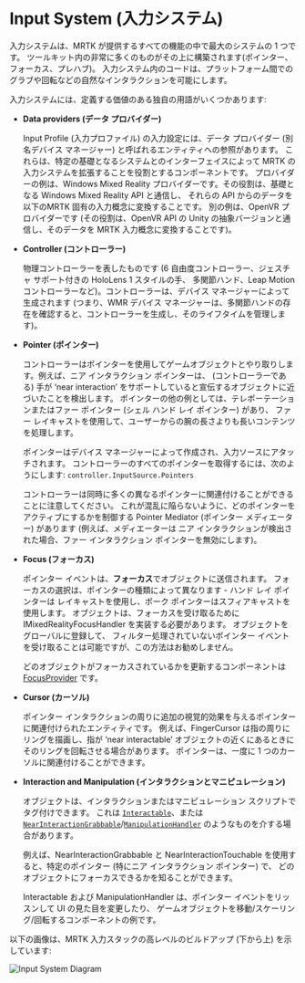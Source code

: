 # Input System (入力システム)

入力システムは、MRTK が提供するすべての機能の中で最大のシステムの 1 つです。
ツールキット内の非常に多くのものがその上に構築されます(ポインター、フォーカス、プレハブ)。
入力システム内のコードは、プラットフォーム間でのグラブや回転などの自然なインタラクションを可能にします。

入力システムには、定義する価値のある独自の用語がいくつかあります:

- **Data providers (データ プロバイダー)**

    Input Profile (入力プロファイル) の入力設定には、データ プロバイダー (別名デバイス マネージャー) と呼ばれるエンティティへの参照があります。
    これらは、特定の基礎となるシステムとのインターフェイスによって MRTK の入力システムを拡張することを役割とするコンポーネントです。
    プロバイダーの例は、Windows Mixed Reality プロバイダーです。その役割は、基礎となる Windows Mixed Reality API と通信し、
    それらの API からのデータを以下のMRTK 固有の入力概念に変換することです。
    別の例は、OpenVR プロバイダーです (その役割は、OpenVR API の Unity の抽象バージョンと通信し、そのデータを MRTK 入力概念に変換することです)。

- **Controller (コントローラー)**

    物理コントローラーを表したものです (6 自由度コントローラー、ジェスチャ サポート付きの HoloLens 1 スタイルの手、
    多関節ハンド、Leap Motion コントローラーなど)。コントローラーは、デバイス マネージャーによって生成されます
    (つまり、WMR デバイス マネージャーは、多関節ハンドの存在を確認すると、コントローラーを生成し、そのライフタイムを管理します)。

- **Pointer (ポインター)**

    コントローラーはポインターを使用してゲームオブジェクトとやり取りします。例えば、ニア インタラクション ポインターは、
    (コントローラーである) 手が ‘near interaction’ をサポートしていると宣伝するオブジェクトに近づいたことを検出します。
    ポインターの他の例としては、テレポーテーションまたはファー ポインター (シェル ハンド レイ ポインター) があり、
    ファー レイキャストを使用して、ユーザーからの腕の長さよりも長いコンテンツを処理します。

    ポインターはデバイス マネージャーによって作成され、入力ソースにアタッチされます。
    コントローラーのすべてのポインターを取得するには、次のようにします: ```controller.InputSource.Pointers```

    コントローラーは同時に多くの異なるポインターに関連付けることができることに注意してください。
    これが混乱に陥らないように、どのポインターをアクティブにするかを制御する Pointer Mediator (ポインター メディエーター) があります
    (例えば、メディエーターは ニア インタラクションが検出された場合、ファー インタラクション ポインターを無効にします)。

- **Focus (フォーカス)**

    ポインター イベントは、**フォーカス**でオブジェクトに送信されます。 フォーカスの選択は、ポインターの種類によって異なります - ハンド レイ ポインターは
    レイキャストを使用し、ポーク ポインターはスフィアキャストを使用します。 オブジェクトは、フォーカスを受け取るために
    IMixedRealityFocusHandler を実装する必要があります。 オブジェクトをグローバルに登録して、
    フィルター処理されていないポインター イベントを受け取ることは可能ですが、この方法はお勧めしません。

    どのオブジェクトがフォーカスされているかを更新するコンポーネントは [FocusProvider](https://github.com/microsoft/MixedRealityToolkit-Unity/blob/mrtk_development/Assets/MixedRealityToolkit.Services/InputSystem/FocusProvider.cs) です。

- **Cursor (カーソル)**

    ポインター インタラクションの周りに追加の視覚的効果を与えるポインターに関連付けられたエンティティです。
    例えば、FingerCursor は指の周りにリングを描画し、指が ‘near interactable’ オブジェクトの近くにあるときにそのリングを回転させる場合があります。
    ポインターは、一度に 1 つのカーソルに関連付けることができます。

- **Interaction and Manipulation (インタラクションとマニピュレーション)**

    オブジェクトは、インタラクションまたはマニピュレーション スクリプトでタグ付けできます。
    これは [`Interactable`](xref:Microsoft.MixedReality.Toolkit.UI.Interactable)、または  [`NearInteractionGrabbable`](xref:Microsoft.MixedReality.Toolkit.Input.NearInteractionGrabbable)/[`ManipulationHandler`](xref:Microsoft.MixedReality.Toolkit.UI.ManipulationHandler) のようなものを介する場合があります。

    例えば、NearInteractionGrabbable と NearInteractionTouchable を使用すると、特定のポインター (特にニア インタラクション ポインター) で、
    どのオブジェクトにフォーカスできるかを知ることができます。

    Interactable および ManipulationHandler は、ポインター イベントをリッスンして UI の見た目を変更したり、
    ゲームオブジェクトを移動/スケーリング/回転するコンポーネントの例です。

以下の画像は、MRTK 入力スタックの高レベルのビルドアップ (下から上) を示しています:

![Input System Diagram](../../../Documentation/Images/Input/MRTK_InputSystem.png)
